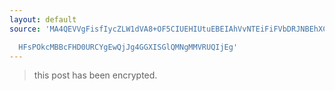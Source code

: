 ```yaml
---
layout: default
source: 'MA4QEVVgFisfIycZLW1dVA8+OF5CIUEHIUtuEBEIAhVvNTEiFiFVbDRJNBEhXCFTUyNIO1VZGlcW

  HFsPOkcMBBcFHD0URCYgEwQjJg4GGXISGlQMNgMMVRUQIjEg'
---
```


> this post has been encrypted.